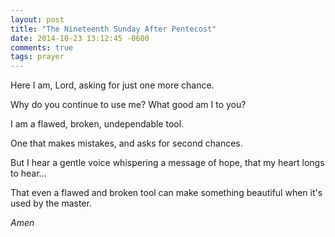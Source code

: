 ```yaml
---
layout: post
title: "The Nineteenth Sunday After Pentecost"
date: 2014-10-23 13:12:45 -0600
comments: true
tags: prayer
---
```


Here I am, Lord,
asking for just
one more chance.

Why do you continue to use me?
What good am I to you?

I am a
flawed,
broken,
undependable
tool.

One that makes mistakes,
and asks for second chances.

But I hear a gentle voice
whispering a message of hope,
that my heart longs to hear...

That even a flawed and broken tool
can make something beautiful
when it's used by the master.

*Amen*



